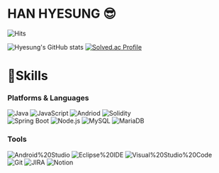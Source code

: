 # HAN HYESUNG 😎



![Hits](https://hits.seeyoufarm.com/api/count/incr/badge.svg?url=https%3A%2F%2Fgithub.com%2FHyesung-Han&count_bg=%23ffa694&title_bg=%23FF9494&icon=&icon_color=%23E7E7E7&title=hits&edge_flat=false)

![Hyesung's GitHub stats](https://github-readme-stats.vercel.app/api?username=Hyesung-Han&theme=swift&show_icons=true)
[![Solved.ac Profile](http://mazassumnida.wtf/api/v2/generate_badge?boj=hanhs4544)](https://solved.ac/hanhs4544)

# 💪Skills

### Platforms & Languages

![Java](https://img.shields.io/badge/Java-007396.svg?style=for-the-badge&logo=Java&logoColor=white) 
![JavaScript](https://img.shields.io/badge/JavaScript-F7DF1E.svg?style=for-the-badge&logo=JavaScript&logoColor=white) 
![Andriod](https://img.shields.io/badge/Android-3DDC84.svg?style=for-the-badge&logo=Android&logoColor=white)
![Solidity](https://img.shields.io/badge/Solidity-363636.svg?style=for-the-badge&logo=Solidity&logoColor=white) 
</br>
![Spring Boot](https://img.shields.io/badge/Spring%20Boot-6DB33F.svg?style=for-the-badge&logo=Spring%20Boot&logoColor=white) 
![Node.js](https://img.shields.io/badge/Node.js-339933.svg?style=for-the-badge&logo=Node.js&logoColor=white) 
![MySQL](https://img.shields.io/badge/MySQL-4479A1.svg?style=for-the-badge&logo=MySQL&logoColor=white) 
![MariaDB](https://img.shields.io/badge/MariaDB-003545.svg?style=for-the-badge&logo=MariaDB&logoColor=white)

### Tools

![Android%20Studio](https://img.shields.io/badge/Android%20Studio-3DDC84.svg?style=for-the-badge&logo=Android%20Studio&logoColor=white) 
![Eclipse%20IDE](https://img.shields.io/badge/Eclipse%20IDE-2C2255.svg?style=for-the-badge&logo=Eclipse%20IDE&logoColor=white) 
![Visual%20Studio%20Code](https://img.shields.io/badge/Visual%20Studio%20Code-007ACC.svg?style=for-the-badge&logo=Visual%20Studio%20Code&logoColor=white)
</br>
![Git](https://img.shields.io/badge/Git-F05032.svg?style=for-the-badge&logo=Git&logoColor=white)
![JIRA](https://img.shields.io/badge/Jira%20Software-0052CC.svg?style=for-the-badge&logo=Jira%20Software&logoColor=white)
![Notion](https://img.shields.io/badge/Notion-000000.svg?style=for-the-badge&logo=Notion&logoColor=white)











<!--
**Hyesung-Han/Hyesung-Han** is a ✨ _special_ ✨ repository because its `README.md` (this file) appears on your GitHub profile.

Here are some ideas to get you started:

- 🔭 I’m currently working on ...
- 🌱 I’m currently learning ...
- 👯 I’m looking to collaborate on ...
- 🤔 I’m looking for help with ...
- 💬 Ask me about ...
- 📫 How to reach me: ...
- 😄 Pronouns: ...
- ⚡ Fun fact: ...
-->
